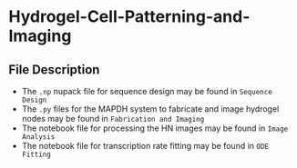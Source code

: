 # Hydrogel-Cell-Patterning-and-Imaging

## File Description
* The `.np` nupack file for sequence design may be found in `Sequence Design`
* The `.py` files for the MAPDH system to fabricate and image hydrogel nodes may be found in `Fabrication and Imaging`
* The notebook file for processing the HN images may be found in `Image Analysis`
* The notebook file for transcription rate fitting may be found in `ODE Fitting`

